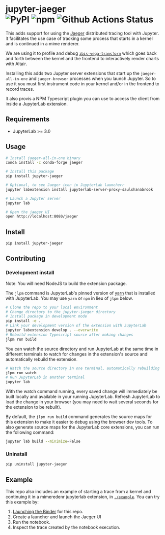 # jupyter-jaeger <br> ![PyPI](https://img.shields.io/pypi/v/jupyter_jaeger?style=flat-square) ![npm](https://img.shields.io/npm/v/jupyter-jaeger?style=flat-square) ![Github Actions Status](https://github.com/Quansight/jupyter-jaeger/workflows/Build/badge.svg)


This adds support for using the [Jaeger](https://www.jaegertracing.io/) distributed tracing tool with Jupyter. It facilitates the use case of tracking some process
that starts in a kernel and is continued in a mime renderer.

We are using it to profile and debug [`ibis-vega-transform`](https://github.com/Quansight/ibis-vega-transform) which goes back and forth between the kernel and the frontend to interactively render charts with Altair.

Installing this adds two Jupyter server extensions that start up the `jaeger-all-in-one` and `jaeger-browser` processes when you launch Jupyter.
So to use it you must first instrument code in your kernel and/or in the frontend to record traces.

It also provis a NPM Typescript plugin you can use to access the client from inside a JupyterLab extension.


## Requirements

* JupyterLab >= 3.0



## Usage

```bash
# Install jaeger-all-in-one binary
conda install -c conda-forge jaeger

# Install this package
pip install jupyter-jaeger

# Optional, to see Jaeger icon in JupyterLab launcherr
jupyter labextension install jupyterlab-server-proxy-saulshanabrook

# Launch a Jupyter server
jupyter lab

# Open the jaeger UI
open http://localhost:8080/jaeger
```

## Install

```bash
pip install jupyter-jaeger
```


## Contributing

### Development install

Note: You will need NodeJS to build the extension package.

The `jlpm` command is JupyterLab's pinned version of
[yarn](https://yarnpkg.com/) that is installed with JupyterLab. You may use
`yarn` or `npm` in lieu of `jlpm` below.

```bash
# Clone the repo to your local environment
# Change directory to the jupyter-jaeger directory
# Install package in development mode
pip install -e .
# Link your development version of the extension with JupyterLab
jupyter labextension develop . --overwrite
# Rebuild extension Typescript source after making changes
jlpm run build
```

You can watch the source directory and run JupyterLab at the same time in different terminals to watch for changes in the extension's source and automatically rebuild the extension.

```bash
# Watch the source directory in one terminal, automatically rebuilding when needed
jlpm run watch
# Run JupyterLab in another terminal
jupyter lab
```

With the watch command running, every saved change will immediately be built locally and available in your running JupyterLab. Refresh JupyterLab to load the change in your browser (you may need to wait several seconds for the extension to be rebuilt).

By default, the `jlpm run build` command generates the source maps for this extension to make it easier to debug using the browser dev tools. To also generate source maps for the JupyterLab core extensions, you can run the following command:

```bash
jupyter lab build --minimize=False
```

### Uninstall

```bash
pip uninstall jupyter-jaeger
```


## Example

This repo also includes an example of starting a trace from a kernel and continuing it in a mimeredenr jupyterlab extension,
in [`./example`](./example). You can try this example by:

1. [Launching the Binder](https://mybinder.org/v2/gh/Quansight/jupyter-jaeger/master?urlpath=lab/tree/example/Untitled.ipynb) for this repo.
2. Create a launcher and launch the Jaeger UI
3. Run the notebook.
4. Inspect the trace created by the notebook execution.

